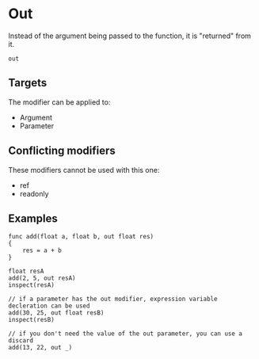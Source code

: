 # Out

Instead of the argument being passed to the function, it is "returned" from it.

```
out
```

## Targets

The modifier can be applied to:
 - Argument
 - Parameter

## Conflicting modifiers

These modifiers cannot be used with this one:
 - ref
 - readonly

## Examples

``` fcs
func add(float a, float b, out float res)
{
    res = a + b
}

float resA
add(2, 5, out resA)
inspect(resA)

// if a parameter has the out modifier, expression variable decleration can be used
add(30, 25, out float resB)
inspect(resB)

// if you don't need the value of the out parameter, you can use a discard
add(13, 22, out _)

```

